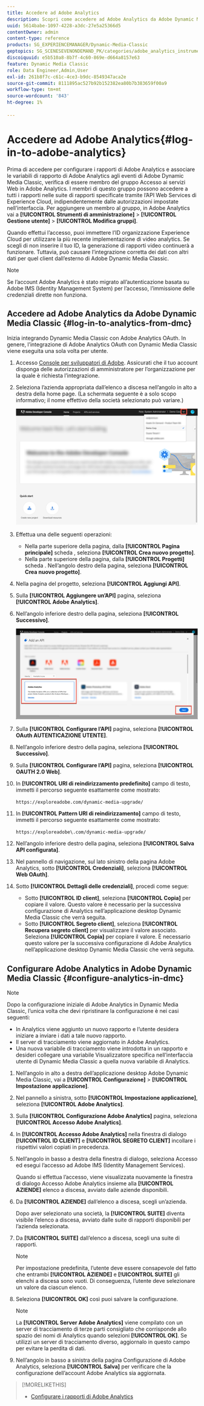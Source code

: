 ```yaml
---
title: Accedere ad Adobe Analytics
description: Scopri come accedere ad Adobe Analytics da Adobe Dynamic Media Classic.
uuid: 5614babe-1097-4228-a3dc-27e5a25366d5
contentOwner: admin
content-type: reference
products: SG_EXPERIENCEMANAGER/Dynamic-Media-Classic
geptopics: SG_SCENESEVENONDEMAND_PK/categories/adobe_analytics_instrumentation_kit
discoiquuid: e5b510a8-8b7f-4c60-869e-d664a8157e63
feature: Dynamic Media Classic
role: Data Engineer,Admin,User
exl-id: 261b8f7c-c61c-4ce3-b9dc-8549347aca2e
source-git-commit: 8111895ac527b92b152382ea80b7b383659f00a9
workflow-type: tm+mt
source-wordcount: '843'
ht-degree: 1%

---
```


# Accedere ad Adobe Analytics{#log-in-to-adobe-analytics}

Prima di accedere per configurare i rapporti di Adobe Analytics e associare le variabili di rapporto di Adobe Analytics agli eventi di Adobe Dynamic Media Classic, verifica di essere membro del gruppo Accesso ai servizi Web in Adobe Analytics. I membri di questo gruppo possono accedere a tutti i rapporti nelle suite di rapporti specificate tramite l’API Web Services di Experience Cloud, indipendentemente dalle autorizzazioni impostate nell’interfaccia. Per aggiungere un membro al gruppo, in Adobe Analytics vai a **[!UICONTROL Strumenti di amministrazione]** > **[!UICONTROL Gestione utente]** > **[!UICONTROL Modifica gruppi]**.

Quando effettui l’accesso, puoi immettere l’ID organizzazione Experience Cloud per utilizzare la più recente implementazione di video analytics. Se scegli di non inserire il tuo ID, la generazione di rapporti video continuerà a funzionare. Tuttavia, può causare l’integrazione corretta dei dati con altri dati per quel client dall’esterno di Adobe Dynamic Media Classic.

>[!NOTE]
>
>Se l’account Adobe Analytics è stato migrato all’autenticazione basata su Adobe IMS (Identity Management System) per l’accesso, l’immissione delle credenziali dirette non funziona.

## Accedere ad Adobe Analytics da Adobe Dynamic Media Classic {#log-in-to-analytics-from-dmc}

Inizia integrando Dynamic Media Classic con Adobe Analytics OAuth. In genere, l’integrazione di Adobe Analytics OAuth con Dynamic Media Classic viene eseguita una sola volta per utente.

1. Accesso [Console per sviluppatori di Adobe](https://developer.adobe.com/console). Assicurati che il tuo account disponga delle autorizzazioni di amministratore per l’organizzazione per la quale è richiesta l’integrazione.
1. Seleziona l’azienda appropriata dall’elenco a discesa nell’angolo in alto a destra della home page. (La schermata seguente è a solo scopo informativo; il nome effettivo della società selezionato può variare.)

   ![Crea un nuovo progetto](assets/analytics-oauth1.png)

1. Effettua una delle seguenti operazioni:

   * Nella parte superiore della pagina, dalla **[!UICONTROL Pagina principale]** scheda , seleziona **[!UICONTROL Crea nuovo progetto]**.
   * Nella parte superiore della pagina, dalla **[!UICONTROL Progetti]** scheda . Nell’angolo destro della pagina, seleziona **[!UICONTROL Crea nuovo progetto]**.

1. Nella pagina del progetto, seleziona **[!UICONTROL Aggiungi API]**.
1. Sulla **[!UICONTROL Aggiungere un’API]** pagina, seleziona **[!UICONTROL Adobe Analytics]**.
1. Nell’angolo inferiore destro della pagina, seleziona **[!UICONTROL Successivo]**.

   ![Aggiungere un’API](assets/analytics-oauth2.png)

1. Sulla **[!UICONTROL Configurare l’API]** pagina, seleziona **[!UICONTROL OAuth AUTENTICAZIONE UTENTE]**.
1. Nell’angolo inferiore destro della pagina, seleziona **[!UICONTROL Successivo]**.
1. Sulla **[!UICONTROL Configurare l’API]** pagina, seleziona **[!UICONTROL OAUTH 2.0 Web]**.
1. In **[!UICONTROL URI di reindirizzamento predefinito]** campo di testo, immetti il percorso seguente esattamente come mostrato:

   `https://exploreadobe.com/dynamic-media-upgrade/`

1. In **[!UICONTROL Pattern URI di reindirizzamento]** campo di testo, immetti il percorso seguente esattamente come mostrato:

   `https://exploreadobe\.com/dynamic-media-upgrade/`

1. Nell’angolo inferiore destro della pagina, seleziona **[!UICONTROL Salva API configurata]**.
1. Nel pannello di navigazione, sul lato sinistro della pagina Adobe Analytics, sotto **[!UICONTROL Credenziali]**, seleziona **[!UICONTROL Web OAuth]**.
1. Sotto **[!UICONTROL Dettagli delle credenziali]**, procedi come segue:
   * Sotto **[!UICONTROL ID client]**, seleziona **[!UICONTROL Copia]** per copiare il valore. Questo valore è necessario per la successiva configurazione di Analytics nell’applicazione desktop Dynamic Media Classic che verrà seguita.
   * Sotto **[!UICONTROL Segreto client]**, seleziona **[!UICONTROL Recupera segreto client]** per visualizzare il valore associato. Seleziona **[!UICONTROL Copia]** per copiare il valore. È necessario questo valore per la successiva configurazione di Adobe Analytics nell’applicazione desktop Dynamic Media Classic che verrà seguita.

## Configurare Adobe Analytics in Adobe Dynamic Media Classic {#configure-analytics-in-dmc}

>[!NOTE]
>
>Dopo la configurazione iniziale di Adobe Analytics in Dynamic Media Classic, l’unica volta che devi ripristinare la configurazione è nei casi seguenti:
>
>* In Analytics viene aggiunto un nuovo rapporto e l’utente desidera iniziare a inviare i dati a tale nuovo rapporto.
>* Il server di tracciamento viene aggiornato in Adobe Analytics.
>* Una nuova variabile di tracciamento viene introdotta in un rapporto e desideri collegare una variabile Visualizzatore specifica nell’interfaccia utente di Dynamic Media Classic a quella nuova variabile di Analytics.

>


1. Nell’angolo in alto a destra dell’applicazione desktop Adobe Dynamic Media Classic, vai a **[!UICONTROL Configurazione]** > **[!UICONTROL Impostazione applicazione]**.
1. Nel pannello a sinistra, sotto **[!UICONTROL Impostazione applicazione]**, seleziona **[!UICONTROL Adobe Analytics]**.
1. Sulla **[!UICONTROL Configurazione Adobe Analytics]** pagina, seleziona **[!UICONTROL Accesso Adobe Analytics]**.
1. In **[!UICONTROL Accesso Adobe Analytics]** nella finestra di dialogo **[!UICONTROL ID CLIENT]** e **[!UICONTROL SEGRETO CLIENT]** incollare i rispettivi valori copiati in precedenza.
1. Nell’angolo in basso a destra della finestra di dialogo, seleziona Accesso ed esegui l’accesso ad Adobe IMS (Identity Management Services).

   Quando si effettua l’accesso, viene visualizzata nuovamente la finestra di dialogo Accesso Adobe Analytics insieme alla **[!UICONTROL AZIENDE]** elenco a discesa, avviato dalle aziende disponibili.

1. Da **[!UICONTROL AZIENDE]** dall’elenco a discesa, scegli un’azienda.

   Dopo aver selezionato una società, la **[!UICONTROL SUITE]** diventa visibile l’elenco a discesa, avviato dalle suite di rapporti disponibili per l’azienda selezionata.

1. Da **[!UICONTROL SUITE]** dall’elenco a discesa, scegli una suite di rapporti.

   >[!NOTE]
   >
   >Per impostazione predefinita, l’utente deve essere consapevole del fatto che entrambi **[!UICONTROL AZIENDE]** e **[!UICONTROL SUITE]** gli elenchi a discesa sono vuoti. Di conseguenza, l’utente deve selezionare un valore da ciascun elenco.

1. Seleziona **[!UICONTROL OK]** così puoi salvare la configurazione.

   >[!NOTE]
   >
   >La **[!UICONTROL Server Adobe Analytics]** viene compilato con un server di tracciamento di terze parti consigliato che corrisponde allo spazio dei nomi di Analytics quando selezioni **[!UICONTROL OK]**. Se utilizzi un server di tracciamento diverso, aggiornalo in questo campo per evitare la perdita di dati.

1. Nell’angolo in basso a sinistra della pagina Configurazione di Adobe Analytics, seleziona **[!UICONTROL Salva]** per verificare che la configurazione dell’account Adobe Analytics sia aggiornata.

>[!MORELIKETHIS]
>
>* [Configurare i rapporti di Adobe Analytics](configuring-analytics-reports.md#configuring_adobe_analytics_reports)

